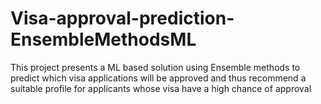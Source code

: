 # Visa-approval-prediction-EnsembleMethodsML
This project presents a ML based solution using Ensemble methods to predict which visa applications will be approved and thus recommend a suitable profile for applicants whose visa have a high chance of approval
